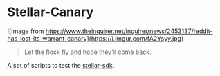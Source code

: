 # Stellar-Canary

![Image from https://www.theinquirer.net/inquirer/news/2453137/reddit-has-lost-its-warrant-canary](https://i.imgur.com/fA2Ysyy.jpg)

> Let the flock fly and hope they'll come back.

A set of scripts to test the [stellar-sdk](https://github.com/stellar/js-stellar-sdk).
